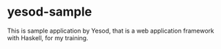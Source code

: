yesod-sample
============

This is sample application by Yesod, that is a web application framework with Haskell, for my training.
